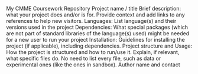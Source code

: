 My CMME Coursework Repository
Project name / title
Brief description: what your project does and/or is for. Provide context and add links to any references to help new visitors.
Languages: List language(s) and their versions used in the project
Dependencies: What special packages (which are not part of standard libraries of the language(s) used) might be needed for a new user to run your project
Installation: Guidelines for installing the project (if applicable), including dependencies.
Project structure and Usage: How the project is structured and how to run/use it. Explain, if relevant, what specific files do. No need to list every file, such as data or experimental ones (like the ones in sandbox).
Author name and contact
